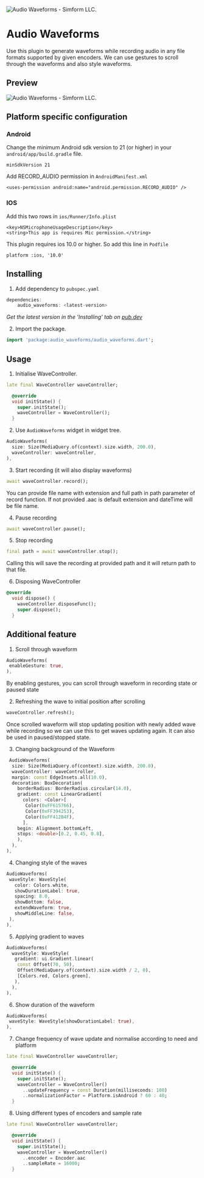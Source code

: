 ![Audio Waveforms - Simform LLC.](https://github.com/SimformSolutionsPvtLtd/audio_waveforms/blob/main/preview/banner.png)

# Audio Waveforms

Use this plugin to generate waveforms while recording audio in any file formats supported
by given encoders. We can use gestures to scroll through the waveforms and also style waveforms.

## Preview
![Audio Waveforms - Simform LLC.](https://github.com/SimformSolutionsPvtLtd/audio_waveforms/blob/main/preview/demo.gif)

## Platform specific configuration

### Android

Change the minimum Android sdk version to 21 (or higher) in your `android/app/build.gradle` file.
```
minSdkVersion 21
```

Add RECORD_AUDIO permission in `AndroidManifest.xml`
```
<uses-permission android:name="android.permission.RECORD_AUDIO" />
```

### IOS

Add this two rows in `ios/Runner/Info.plist`
```
<key>NSMicrophoneUsageDescription</key>
<string>This app is requires Mic permission.</string>
```
This plugin requires ios 10.0 or higher. So add this line in `Podfile`
```
platform :ios, '10.0'
```
## Installing

1.  Add dependency to `pubspec.yaml`

```dart
dependencies:
    audio_waveforms: <latest-version>
```
*Get the latest version in the 'Installing' tab on [pub.dev](https://pub.dev/packages/audiowaveforms)*

2.  Import the package.
```dart
import 'package:audio_waveforms/audio_waveforms.dart';
```

## Usage

1. Initialise WaveController.
```dart
late final WaveController waveController;

  @override
  void initState() {
    super.initState();
    waveController = WaveController();
  }
```
2. Use `AudioWaveforms` widget in widget tree.
```dart
AudioWaveforms(
  size: Size(MediaQuery.of(context).size.width, 200.0),
  waveController: waveController,
),
```
3. Start recording (it will also display waveforms)
```dart
await waveController.record();
```
You can provide file name with extension and full path in path parameter of record function. If
not provided .aac is default extension and dateTime will be file name.

4. Pause recording
```dart
await waveController.pause();
```
5. Stop recording
```dart
final path = await waveController.stop();
```
Calling this will save the recording at provided path and it will return path to that file.

6. Disposing WaveController
```dart
@override
  void dispose() {
    waveController.disposeFunc();
    super.dispose();
  }
```

## Additional feature
1. Scroll through waveform
```dart
AudioWaveforms(
 enableGesture: true,
),
```
By enabling gestures, you can scroll through waveform in recording state or paused state

2. Refreshing the wave to initial position after scrolling
```dart
waveController.refresh();
```
Once scrolled waveform will stop updating position with newly added wave while recording so we can
use this to get waves updating again. It can also be used in paused/stopped state.

3. Changing background of the Waveform
```dart
 AudioWaveforms(
  size: Size(MediaQuery.of(context).size.width, 200.0),
  waveController: waveController,
  margin: const EdgeInsets.all(10.0),
  decoration: BoxDecoration(
    borderRadius: BorderRadius.circular(14.0),
    gradient: const LinearGradient(
      colors: <Color>[
       Color(0xFF615766),
       Color(0xFF394253),
       Color(0xFF412B4F),
      ],
    begin: Alignment.bottomLeft,
    stops: <double>[0.2, 0.45, 0.8],
    ),
  ),
),
```
4. Changing style of the waves
```dart
AudioWaveforms(
 waveStyle: WaveStyle(
   color: Colors.white,
   showDurationLabel: true,
   spacing: 8.0,
   showBottom: false,
   extendWaveform: true,
   showMiddleLine: false,
 ),
),
```
5. Applying gradient to waves
```dart
AudioWaveforms(
  waveStyle: WaveStyle(
   gradient: ui.Gradient.linear(
    const Offset(70, 50),
    Offset(MediaQuery.of(context).size.width / 2, 0),
    [Colors.red, Colors.green],
   ),
  ),
),
```

6. Show duration of the waveform
```dart
AudioWaveforms(
 waveStyle: WaveStyle(showDurationLabel: true),
),
```
7. Change frequency of wave update and normalise according to need and platform
```dart
late final WaveController waveController;

  @override
  void initState() {
    super.initState();
    waveController = WaveController()
      ..updateFrequency = const Duration(milliseconds: 100)
      ..normalizationFactor = Platform.isAndroid ? 60 : 40;
  }
```
8. Using different types of encoders and sample rate
```dart
late final WaveController waveController;

  @override
  void initState() {
    super.initState();
    waveController = WaveController()
      ..encoder = Encoder.aac
      ..sampleRate = 16000;
  }
```
